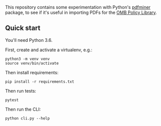 This repository contains some experimentation with Python's
[pdfminer][] package, to see if it's useful in importing PDFs for
the [OMB Policy Library][].

## Quick start

You'll need Python 3.6.

First, create and activate a virtualenv, e.g.:

```
python3 -m venv venv
source venv/bin/activate
```

Then install requirements:

```
pip install -r requirements.txt
```

Then run tests:

```
pytest
```

Then run the CLI:

```
python cli.py --help
```

[pdfminer]: https://github.com/pdfminer/pdfminer.six
[OMB Policy Library]: https://github.com/18F/omb-eregs
